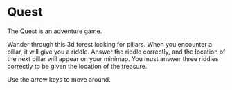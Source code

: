 # Quest

The Quest is an adventure game.

Wander through this 3d forest looking for pillars. When you encounter a pillar, it will give you a riddle. Answer the riddle correctly, and the location of the next pillar will appear on your minimap. You must answer three riddles correctly to be given the location of the treasure. 

Use the arrow keys to move around.
